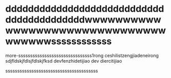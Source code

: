 # ddddddddddddddddddddddddddddddddddddddddddwwwwwwwwwwwwwwwwwwwwwwwwwwwwwwwwwwwwwssssssssssss
more-sssssssssssssssssssssssssssssss1rong
ceshilistzengjiadeneirong
sdjfldskjfdlsjfdlskjfksd
devfenzhidetijiao
dev diercitijiao 











sssssssssssssssssssssssssssssssssssssss